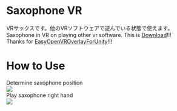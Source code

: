 # Saxophone VR
VRサックスです。他のVRソフトウェアで遊んでいる状態で使えます。  
Saxophone in VR on playing other vr software. This is [Download](https://github.com/rn9dfj3/saxophone_vr/releases)!!!  
Thanks for [EasyOpenVROverlayForUnity](https://sabowl.sakura.ne.jp/gpsnmeajp/unity/EasyOpenVROverlayForUnity/)!!!  
# How to Use
Determine saxophone position  
![](https://github.com/rn9dfj3/saxophone_vr/blob/master/figure1.png)  
Play saxophone right hand  
![](https://github.com/rn9dfj3/saxophone_vr/blob/master/figure2.png)
